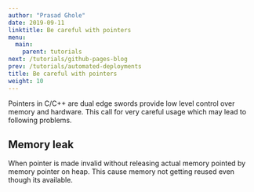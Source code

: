 ```yaml
---
author: "Prasad Ghole"
date: 2019-09-11
linktitle: Be careful with pointers
menu:
  main:
    parent: tutorials
next: /tutorials/github-pages-blog
prev: /tutorials/automated-deployments
title: Be careful with pointers
weight: 10
---
```


Pointers in C/C++ are dual edge swords provide low level control over 
memory and hardware. This call for very careful usage which may lead 
to following problems.

## Memory leak
When pointer is made invalid without releasing actual memory pointed by
memory pointer on heap. This cause memory not getting reused even though
its available.


